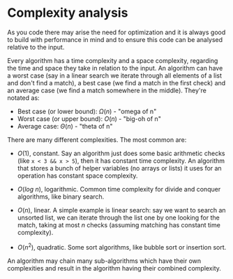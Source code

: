 # Complexity analysis

As you code there may arise the need for optimization and it is always good to build with performance in mind and to ensure this
code can be analysed relative to the input.

Every algorithm has a time complexity and a space complexity, regarding the time and space they take in relation to the input.
An algorithm can have a worst case (say in a linear search we iterate through all elements of a list and don't find a match),
a best case (we find a match in the first check) and an average case (we find a match somewhere in the middle). They're notated as:

- Best case (or lower bound): $\Omega(n)$ - "omega of n"
- Worst case (or upper bound): $O(n)$ - "big-oh of n"
- Average case: $\Theta(n)$ - "theta of n"

There are many different complexities. The most common are:

- $O(1)$, constant. Say an algorithm just does some basic arithmetic checks (like `x < 3 && x > 5`), then it has constant time
complexity. An algorithm that stores a bunch of helper variables (no arrays or lists) it uses for an operation has constant space complexity.

- $O(log\ n)$, logarithmic. Common time complexity for divide and conquer algorithms, like binary search.

- $O(n)$, linear. A simple example is linear search: say we want to search an unsorted list, we can iterate through the list one by one
looking for the match, taking at most $n$ checks (assuming matching has constant time complexity).

- $O(n^2)$, quadratic. Some sort algorithms, like bubble sort or insertion sort.

An algorithm may chain many sub-algorithms which have their own complexities and result in the algorithm having their combined complexity.